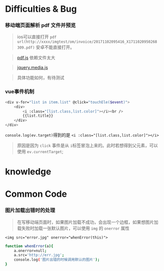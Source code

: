 # Difficulties & Bug
### 移动端页面解析 pdf 文件并预览
>ios可以直接打开 `pdf url(http://xxxx/imgtest/om/invoice/20171102095416_X1711020950268309.pdf)`  安卓不能直接打开。

>[pdf.js](https://github.com/mozilla/pdf.js)  依赖文件太大

>[jquery.media.js](http://justcoding.iteye.com/blog/2163072)

>具体功能如何，有待测试

### vue事件机制
```bash
<div v-for="list in item.list" @click="touchEle($event)">
    <div>
        <i :class="[list.class,list.color]"></i><br />
        {{list.title}}
    </div>
</div>
```
`console.log(ev.target)`得到的是 `<i :class="[list.class,list.color]"></i>`<br>
>原因是因为 `click` 事件是从 `i`标签冒泡上来的。此时若想得到父元素，可以使用 `ev.currentTarget`;

# knowledge


# Common Code

### 图片加载出错时的处理

>在写移动端页面时，如果图片加载不成功，会出现一个边框，如果想图片加载失败时加载一张默认图片，可以使用 `img` 的 `onerror` 属性

`<img src="error.jpg" onerror="whenError(this)">`

```bash
function whenError(a){
    a.onerror=null; 
    a.src='http://err.jpg';
    console.log('图片出错的时候调用默认的图片');
}
```